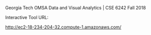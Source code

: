 Georgia Tech OMSA
Data and Visual Analytics | CSE 6242
Fall 2018

Interactive Tool URL:

http://ec2-18-234-204-32.compute-1.amazonaws.com/
